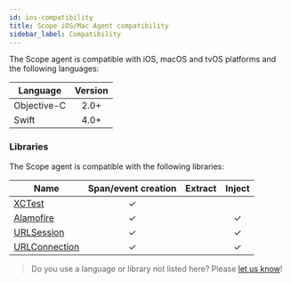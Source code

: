 ```yaml
---
id: ios-compatibility
title: Scope iOS/Mac Agent compatibility
sidebar_label: Compatibility
---
```


The Scope agent is compatible with iOS, macOS and tvOS platforms and the following languages:

| Language    | Version |
|-------------|:-------:|
| Objective-C |   2.0+  |
| Swift       |   4.0+  |


### Libraries

The Scope agent is compatible with the following libraries:

| Name                                                                      | Span/event creation | Extract | Inject |
|---------------------------------------------------------------------------|:-------------------:|:-------:|:------:|
| [XCTest](https://developer.apple.com/documentation/xctest)                |          ✓          |         |        |
| [Alamofire](https://github.com/Alamofire/Alamofire)                       |          ✓          |         |    ✓   |
| [URLSession](https://developer.apple.com/documentation/foundation/nsurlsession)                       |          ✓          |         |    ✓   |
| [URLConnection](https://developer.apple.com/documentation/foundation/nsurlconnection)                       |          ✓          |         |    ✓   |


> Do you use a language or library not listed here? Please [let us know](https://home.undefinedlabs.com/goto/support)!
